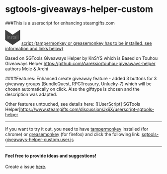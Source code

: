 # sgtools-giveaways-helper-custom
###This is a userscript for enhancing steamgifts.com

[install-link]: https://github.com/Barokai/sgtools-giveaways-helper-custom/raw/master/sgtools-giveaways-helper-custom.user.js
[logo]: https://github.com/Barokai/psnprofiles-enhanced/raw/master/img/install48.png (install userscript)
[![alt text][logo]][install-link]  [script (tampermonkey or greasemonkey has to be installed, see information and links below)](https://github.com/Barokai/sgtools-giveaways-helper-custom/raw/master/sgtools-giveaways-helper-custom.user.js)

Based on SGTools Giveaways Helper by KnSYS
which is
Based on Touhou Giveaways Helper
https://github.com/Aareksio/touhou-giveaways-helper
authors  Mole & Archi

####Features:
Enhanced create giveaway feature - added 3 buttons for 3 giveaway groups (BundleQuest, RPGTreasury, Unlucky-7) which will be chosen automatically on click.
Also the gifttype is chosen and the description was adapted.

Other features untouched, see details here: [[UserScript] SGTools Helper]https://www.steamgifts.com/discussion/JxijX/userscript-sgtools-helper

---

If you want to try it out, you need to have [tampermonkey](https://chrome.google.com/webstore/detail/tampermonkey/dhdgffkkebhmkfjojejmpbldmpobfkfo?) installed (for chrome) or [greasemonkey](https://addons.mozilla.org/de/firefox/addon/greasemonkey/) (for firefox) and click the following link: [sgtools-giveaways-helper-custom.user.js](https://github.com/Barokai/sgtools-giveaways-helper-custom/raw/master/sgtools-giveaways-helper-custom.user.js)

---

#### Feel free to provide ideas and suggestions!
Create a issue [here](https://github.com/Barokai/sgtools-giveaways-helper-custom/issues/new).
